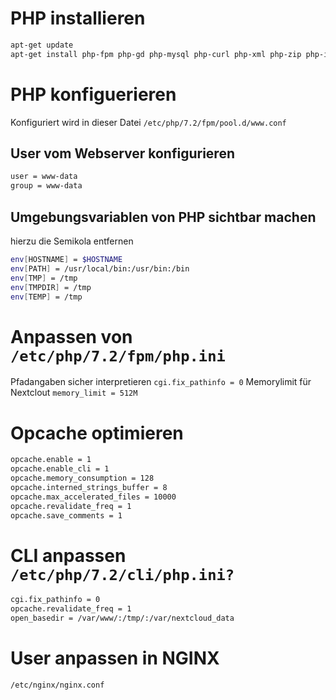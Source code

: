 # PHP installieren 

```bash
apt-get update
apt-get install php-fpm php-gd php-mysql php-curl php-xml php-zip php-intl php-mbstring php-bz2 php-json php-apcu php-imagick
```


# PHP konfiguerieren

Konfiguriert wird in dieser Datei `/etc/php/7.2/fpm/pool.d/www.conf`

## User vom Webserver konfigurieren

```bash
user = www-data
group = www-data
```

## Umgebungsvariablen von PHP sichtbar machen

hierzu die Semikola entfernen

```bash
env[HOSTNAME] = $HOSTNAME
env[PATH] = /usr/local/bin:/usr/bin:/bin
env[TMP] = /tmp
env[TMPDIR] = /tmp
env[TEMP] = /tmp
```

# Anpassen von `/etc/php/7.2/fpm/php.ini`

Pfadangaben sicher interpretieren `cgi.fix_pathinfo = 0`
Memorylimit für Nextclout `memory_limit = 512M`

# Opcache optimieren

```bash
opcache.enable = 1
opcache.enable_cli = 1
opcache.memory_consumption = 128
opcache.interned_strings_buffer = 8
opcache.max_accelerated_files = 10000
opcache.revalidate_freq = 1
opcache.save_comments = 1
```

# CLI anpassen `/etc/php/7.2/cli/php.ini?`

```bash
cgi.fix_pathinfo = 0
opcache.revalidate_freq = 1
open_basedir = /var/www/:/tmp/:/var/nextcloud_data
```

# User anpassen in NGINX

```bash
/etc/nginx/nginx.conf

